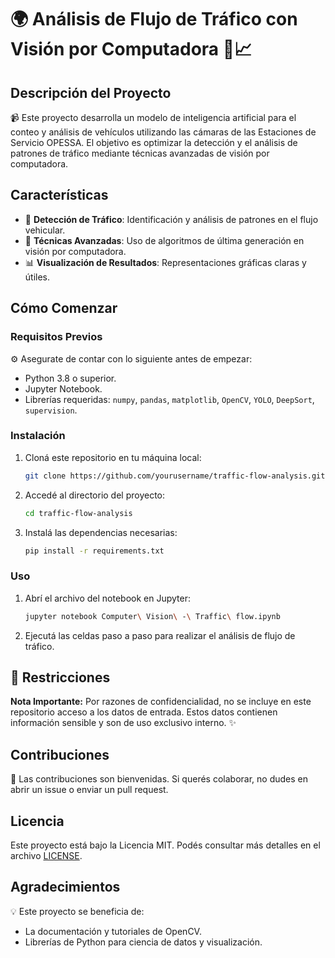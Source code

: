 
# 🌍 Análisis de Flujo de Tráfico con Visión por Computadora 🚗📈

## Descripción del Proyecto

📹 Este proyecto desarrolla un modelo de inteligencia artificial para el conteo y análisis de vehículos utilizando las cámaras de las Estaciones de Servicio OPESSA. El objetivo es optimizar la detección y el análisis de patrones de tráfico mediante técnicas avanzadas de visión por computadora.

## Características

- 🚦 **Detección de Tráfico**: Identificación y análisis de patrones en el flujo vehicular.
- 🧠 **Técnicas Avanzadas**: Uso de algoritmos de última generación en visión por computadora.
- 📊 **Visualización de Resultados**: Representaciones gráficas claras y útiles.

## Cómo Comenzar

### Requisitos Previos

⚙️ Asegurate de contar con lo siguiente antes de empezar:

- Python 3.8 o superior.
- Jupyter Notebook.
- Librerías requeridas: `numpy`, `pandas`, `matplotlib`, `OpenCV`, `YOLO`, `DeepSort`, `supervision`.

### Instalación

1. Cloná este repositorio en tu máquina local:
   ```bash
   git clone https://github.com/yourusername/traffic-flow-analysis.git
   ```
2. Accedé al directorio del proyecto:
   ```bash
   cd traffic-flow-analysis
   ```
3. Instalá las dependencias necesarias:
   ```bash
   pip install -r requirements.txt
   ```

### Uso

1. Abrí el archivo del notebook en Jupyter:
   ```bash
   jupyter notebook Computer\ Vision\ -\ Traffic\ flow.ipynb
   ```
2. Ejecutá las celdas paso a paso para realizar el análisis de flujo de tráfico.

## 🚧 Restricciones

**Nota Importante:** Por razones de confidencialidad, no se incluye en este repositorio acceso a los datos de entrada. Estos datos contienen información sensible y son de uso exclusivo interno. ✨

## Contribuciones

🙌 Las contribuciones son bienvenidas. Si querés colaborar, no dudes en abrir un issue o enviar un pull request.

## Licencia

Este proyecto está bajo la Licencia MIT. Podés consultar más detalles en el archivo [LICENSE](LICENSE).

## Agradecimientos

💡 Este proyecto se beneficia de:
- La documentación y tutoriales de OpenCV.
- Librerías de Python para ciencia de datos y visualización.
